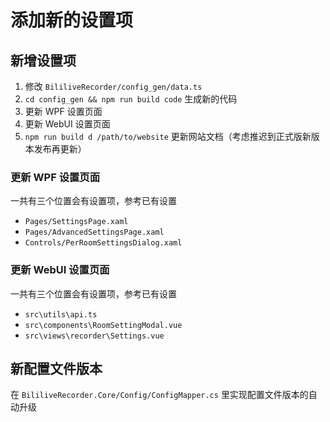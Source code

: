 # 添加新的设置项

## 新增设置项

1. 修改 `BililiveRecorder/config_gen/data.ts`
1. `cd config_gen && npm run build code` 生成新的代码
1. 更新 WPF 设置页面
1. 更新 WebUI 设置页面
1. `npm run build d /path/to/website` 更新网站文档（考虑推迟到正式版新版本发布再更新）

### 更新 WPF 设置页面

一共有三个位置会有设置项，参考已有设置

- `Pages/SettingsPage.xaml`
- `Pages/AdvancedSettingsPage.xaml`
- `Controls/PerRoomSettingsDialog.xaml`

### 更新 WebUI 设置页面

一共有三个位置会有设置项，参考已有设置
- `src\utils\api.ts`
- `src\components\RoomSettingModal.vue`
- `src\views\recorder\Settings.vue`

## 新配置文件版本

在 `BililiveRecorder.Core/Config/ConfigMapper.cs` 里实现配置文件版本的自动升级
